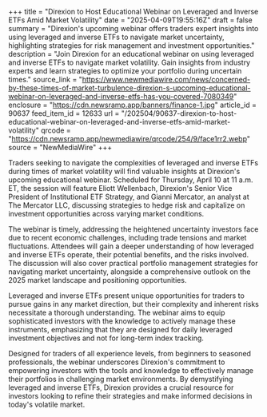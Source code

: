 +++
title = "Direxion to Host Educational Webinar on Leveraged and Inverse ETFs Amid Market Volatility"
date = "2025-04-09T19:55:16Z"
draft = false
summary = "Direxion's upcoming webinar offers traders expert insights into using leveraged and inverse ETFs to navigate market uncertainty, highlighting strategies for risk management and investment opportunities."
description = "Join Direxion for an educational webinar on using leveraged and inverse ETFs to navigate market volatility. Gain insights from industry experts and learn strategies to optimize your portfolio during uncertain times."
source_link = "https://www.newmediawire.com/news/concerned-by-these-times-of-market-turbulence-direxion-s-upcoming-educational-webinar-on-leveraged-and-inverse-etfs-has-you-covered-7080349"
enclosure = "https://cdn.newsramp.app/banners/finance-1.jpg"
article_id = 90637
feed_item_id = 12633
url = "/202504/90637-direxion-to-host-educational-webinar-on-leveraged-and-inverse-etfs-amid-market-volatility"
qrcode = "https://cdn.newsramp.app/newmediawire/qrcode/254/9/face1rr2.webp"
source = "NewMediaWire"
+++

<p>Traders seeking to navigate the complexities of leveraged and inverse ETFs during times of market volatility will find valuable insights at Direxion's upcoming educational webinar. Scheduled for Thursday, April 10 at 11 a.m. ET, the session will feature Eliott Wellenbach, Direxion's Senior Vice President of Institutional ETF Strategy, and Gianni Mercator, an analyst at The Mercator LLC, discussing strategies to hedge risk and capitalize on investment opportunities across varying market conditions.</p><p>The webinar is timely, addressing the heightened uncertainty investors face due to recent economic challenges, including trade tensions and market fluctuations. Attendees will gain a deeper understanding of how leveraged and inverse ETFs operate, their potential benefits, and the risks involved. The discussion will also cover practical portfolio management strategies for navigating market uncertainty, alongside a comprehensive outlook on the 2025 market landscape and positioning opportunities.</p><p>Leveraged and inverse ETFs present unique opportunities for traders to pursue gains in any market direction, but their complexity and inherent risks necessitate a thorough understanding. The webinar aims to equip sophisticated investors with the knowledge to actively manage these instruments, emphasizing that they are designed for daily leveraged investment objectives and not for long-term index tracking.</p><p>Designed for traders of all experience levels, from beginners to seasoned professionals, the webinar underscores Direxion's commitment to empowering investors with the tools and knowledge to effectively manage their portfolios in challenging market environments. By demystifying leveraged and inverse ETFs, Direxion provides a crucial resource for investors looking to refine their strategies and make informed decisions in today's volatile market.</p>